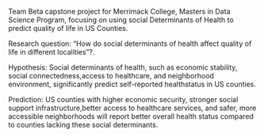 Team Beta capstone project for Merrimack College, Masters in Data Science Program, focusing on using social Determinants of Health to predict quality of life in US Counties.

Research question: “How do social determinants of health affect quality of life in different localities”?.

Hypothesis: Social determinants of health, such as economic stability, social connectedness,access to healthcare, and neighborhood environment, significantly predict self-reported healthstatus in US counties.

Prediction: US counties with higher economic security, stronger social support infrastructure,better access to healthcare services, and safer, more accessible neighborhoods will report better overall health status compared to counties lacking these social determinants.
